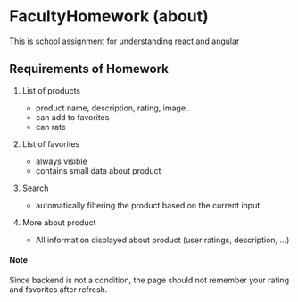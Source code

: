 # FacultyHomework (about)
This is school assignment for understanding react and angular

## Requirements of Homework
1. List of products
   * product name, description, rating, image..
   * can add to favorites
   * can rate

2. List of favorites
   * always visible
   * contains small data about product

3. Search
   * automatically filtering the product based on the current input

4. More about product
   * All information displayed about product (user ratings, description, ...)

#### Note 
Since backend is not a condition, the page should not remember your rating and favorites after refresh. 
